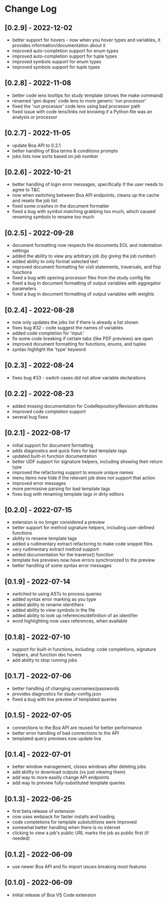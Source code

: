 # Change Log

## [0.2.9] - 2022-12-02
 - better support for hovers - now when you hover types and variables, it provides information/documentation about it
 - improved auto-completion support for enum types
 - improved auto-completion support for tuple types
 - improved symbols support for enum types
 - improved symbols support for tuple types

## [0.2.8] - 2022-11-08
 - better code lens tooltips for study template (shows the make command)
 - renamed 'gen dupes' code lens to more generic 'run processor'
 - fixed the 'run processor' code lens using bad processor path
 - fixed issue with code lens/links not knowing if a Python file was an analysis or processor

## [0.2.7] - 2022-11-05
 - update Boa API to 0.2.1
 - better handling of Boa terms & conditions prompts
 - jobs lists now sorts based on job number

## [0.2.6] - 2022-10-21
 - better handling of login error messages, specifically if the user needs to agree to T&C
 - now when switching between Boa API endpoints, cleans up the cache and resets the job list
 - fixed some crashes in the document formatter
 - fixed a bug with symbol matching grabbing too much, which caused renaming symbols to rename too much

## [0.2.5] - 2022-09-28
 - document formatting now respects the documents EOL and indentation settings
 - added the ability to view any arbitrary job (by giving the job number)
 - added ability to only format selected text
 - improved document formatting for visit statements, traversals, and fixp functions
 - fixed a bug with opening processor files from the study config file
 - fixed a bug in document formatting of output variables with aggregator parameters
 - fixed a bug in document formatting of output variables with weights

## [0.2.4] - 2022-08-28
 - now only updates the jobs list if there is already a list shown
 - fixes bug #32 - code suggest the names of variables
 - added code completion for 'input.'
 - fix some code breaking if certain tabs (like PDF previews) are open
 - improved document formatting for functions, enums, and tuples
 - syntax highlight the 'type' keyword

## [0.2.3] - 2022-08-24
 - fixes bug #33 - switch cases did not allow variable declarations

## [0.2.2] - 2022-08-23
 - added missing documentation for CodeRepository/Revision attributes
 - improved code completion support
 - several bug fixes

## [0.2.1] - 2022-08-17
 - initial support for document formatting
 - adds diagnostics and quick fixes for bad template tags
 - updated built-in function documentation
 - better UDF support for signature helpers, including showing their return type
 - improved the refactoring support to ensure unique names
 - menu items now hide if the relevant job does not support that action
 - improved error messages
 - more permissive parsing for bad template tags
 - fixes bug with renaming template tags in dirty editors

## [0.2.0] - 2022-07-15
 - extension is no longer considered a preview
 - better support for method signature helpers, including user-defined functions
 - ability to rename template tags
 - added a rudimentary extract refactoring to make code snippet files
 - very rudimentary extract method support
 - added documentation for the traverse() function
 - template live previews now have errors synchronized to the preview
 - better handling of some syntax error messages

## [0.1.9] - 2022-07-14
 - switched to using ASTs to process queries
 - added syntax error marking as you type
 - added ability to rename identifiers
 - added ability to view symbols in the file
 - added ability to look up references/definition of an identifier
 - word highlighting now uses references, when available

## [0.1.8] - 2022-07-10
 - support for built-in functions, including: code completions, signature helpers, and function doc hovers
 - add ability to stop running jobs

## [0.1.7] - 2022-07-06
 - better handling of changing usernames/passwords
 - provides diagnostics for study-config.json
 - fixed a bug with live preview of templated queries

## [0.1.5] - 2022-07-05
 - connections to the Boa API are reused for better performance
 - better error handling of bad connections to the API
 - templated query previews now update live

## [0.1.4] - 2022-07-01
 - better window management, closes windows after deleting jobs
 - add ability to download outputs (vs just viewing them)
 - add way to more easiliy change API endpoints
 - add way to preview fully-substituted template queries

## [0.1.3] - 2022-06-25
 - first beta release of extension
 - now uses webpack for faster installs and loading
 - code completions for template substutitions were improved
 - somewhat better handling when there is no internet
 - clicking to view a job's public URL marks the job as public first (if needed)

## [0.1.2] - 2022-06-09
 - use newer Boa API and fix import issues breaking most features

## [0.1.0] - 2022-06-09
 - Initial release of Boa VS Code extension
